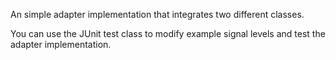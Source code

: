 An simple adapter implementation that integrates two different classes.

You can use the JUnit test class to modify example signal levels and test the adapter implementation.